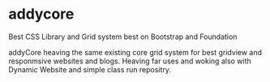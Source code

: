 # addycore
Best CSS  Library and Grid system best on Bootstrap and Foundation

addyCore heaving the same existing core grid system for best gridview and responmsive websites and blogs. Heaving far uses and woking also with Dynamic Website and simple class run repositry.

